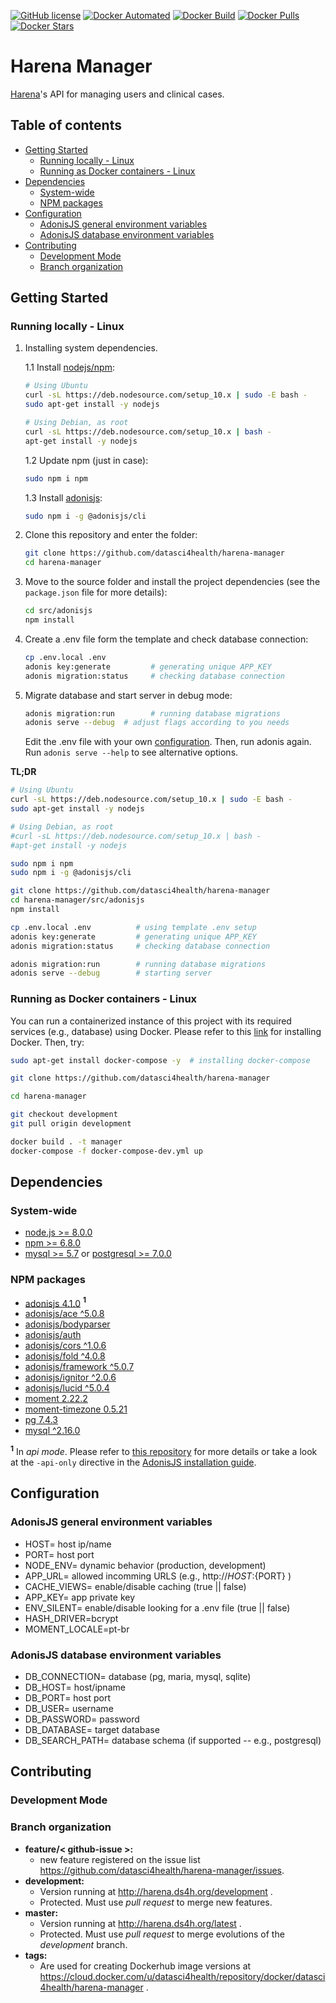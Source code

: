 [![GitHub license](https://img.shields.io/github/license/Naereen/StrapDown.js.svg)](https://github.com/datasci4health/harena-manager/blob/master/LICENSE)
[![Docker Automated](https://img.shields.io/docker/cloud/automated/datasci4health/harena-manager.svg?style=flat)](https://cloud.docker.com/u/datasci4health/repository/registry-1.docker.io/datasci4health/harena-manager)
[![Docker Build](https://img.shields.io/docker/cloud/build/datasci4health/harena-manager.svg?style=flat)](https://cloud.docker.com/u/datasci4health/repository/registry-1.docker.io/datasci4health/harena-manager)
[![Docker Pulls](https://img.shields.io/docker/pulls/datasci4health/harena-manager.svg?style=flat)](https://cloud.docker.com/u/datasci4health/repository/registry-1.docker.io/datasci4health/harena-manager)
[![Docker Stars](https://img.shields.io/docker/stars/datasci4health/harena-manager.svg?style=flat)](https://cloud.docker.com/u/datasci4health/repository/registry-1.docker.io/datasci4health/harena-manager)

# Harena Manager

[Harena](https://github.com/datasci4health/harena)'s API for managing users and clinical cases.

## Table of contents

<!-- MarkdownTOC autolink=true -->

- [Getting Started](#getting-started)
    - [Running locally - Linux](#running-locally---linux)
    - [Running as Docker containers - Linux](#running-as-docker-containers---linux)
- [Dependencies](#dependencies)
    - [System-wide](#system-wide)
    - [NPM packages](#npm-packages)
- [Configuration](#configuration)
    - [AdonisJS general environment variables](#adonisjs-general-environment-variables)
    - [AdonisJS database environment variables](#adonisjs-database-environment-variables)
- [Contributing](#contributing)
    - [Development Mode](#development-mode)
    - [Branch organization](#branch-organization)

<!-- /MarkdownTOC -->


## Getting Started

### Running locally - Linux

1. Installing system dependencies.
    
    1.1 Install [nodejs/npm](https://nodejs.org/en/download/):

    ```bash
    # Using Ubuntu
    curl -sL https://deb.nodesource.com/setup_10.x | sudo -E bash -
    sudo apt-get install -y nodejs

    # Using Debian, as root
    curl -sL https://deb.nodesource.com/setup_10.x | bash -
    apt-get install -y nodejs    
    ```
    1.2 Update npm (just in case):

    ```bash
    sudo npm i npm  
    ```
    


    1.3 Install [adonisjs](https://adonisjs.com/):

    ```bash
    sudo npm i -g @adonisjs/cli  
    ```

2. Clone this repository and enter the folder:

    ```bash
    git clone https://github.com/datasci4health/harena-manager 
    cd harena-manager
    ```

3. Move to the source folder and install the project dependencies (see the `package.json` file for more details):

    ```bash
    cd src/adonisjs                      
    npm install         
    ```

4. Create a .env file form the template and check database connection:

    ```bash
    cp .env.local .env
    adonis key:generate         # generating unique APP_KEY
    adonis migration:status     # checking database connection
    ```

5. Migrate database and start server in debug mode:

    ```bash
    adonis migration:run        # running database migrations
    adonis serve --debug  # adjust flags according to you needs
    ```    


    Edit the .env file with your own [configuration](#Configuration). Then, run adonis again. Run `adonis serve --help` to see alternative options.

**TL;DR**

```bash
# Using Ubuntu
curl -sL https://deb.nodesource.com/setup_10.x | sudo -E bash -
sudo apt-get install -y nodejs

# Using Debian, as root
#curl -sL https://deb.nodesource.com/setup_10.x | bash -
#apt-get install -y nodejs   

sudo npm i npm  
sudo npm i -g @adonisjs/cli  

git clone https://github.com/datasci4health/harena-manager 
cd harena-manager/src/adonisjs                      
npm install 

cp .env.local .env          # using template .env setup
adonis key:generate         # generating unique APP_KEY
adonis migration:status     # checking database connection    

adonis migration:run        # running database migrations
adonis serve --debug        # starting server
```    

### Running as Docker containers - Linux

You can run a containerized instance of this project with its required services (e.g., database) using Docker. 
Please refer to this [link](https://docs.docker.com/install/) for installing Docker. Then, try:

```bash
sudo apt-get install docker-compose -y  # installing docker-compose

git clone https://github.com/datasci4health/harena-manager 

cd harena-manager

git checkout development
git pull origin development

docker build . -t manager
docker-compose -f docker-compose-dev.yml up
```


## Dependencies

### System-wide

* [node.js >= 8.0.0]()
* [npm     >= 6.8.0]()
* [mysql   >= 5.7]() or [postgresql >= 7.0.0]()


### NPM packages

* [adonisjs 4.1.0](https://adonisjs.com/docs/4.1/i) <b><sup>1</sup></b>
* [adonisjs/ace ^5.0.8]()
* [adonisjs/bodyparser]()
* [adonisjs/auth]()
* [adonisjs/cors ^1.0.6]()
* [adonisjs/fold ^4.0.8]()
* [adonisjs/framework ^5.0.7]()
* [adonisjs/ignitor ^2.0.6]()
* [adonisjs/lucid ^5.0.4]()
* [moment 2.22.2]()
* [moment-timezone 0.5.21]()
* [pg 7.4.3]() 
* [mysql ^2.16.0]()


<b><sup>1</sup></b> In *api mode*. Please refer to [this repository](https://github.com/adonisjs/adonis-api-app) for more details or take a look at the `-api-only` directive in the [AdonisJS installation guide](https://adonisjs.com/docs/4.1/installation#_installing_adonisjs).


## Configuration

### AdonisJS general environment variables

* HOST= host ip/name
* PORT= host port
* NODE_ENV= dynamic behavior (production, development)
* APP_URL= allowed incomming URLS (e.g., http://${HOST}:${PORT} )
* CACHE_VIEWS= enable/disable caching (true || false)
* APP_KEY= app private key
* ENV_SILENT= enable/disable looking for a .env file (true || false)
* HASH_DRIVER=bcrypt
* MOMENT_LOCALE=pt-br

### AdonisJS database environment variables

* DB_CONNECTION= database (pg, maria, mysql, sqlite)
* DB_HOST= host/ipname
* DB_PORT= host port
* DB_USER= username
* DB_PASSWORD= password
* DB_DATABASE= target database
* DB_SEARCH_PATH= database schema (if supported -- e.g., postgresql)

## Contributing

### Development Mode



### Branch organization
* **feature/< github-issue >:**
    * new feature registered on the issue list https://github.com/datasci4health/harena-manager/issues.
* **development:**
    * Version running at http://harena.ds4h.org/development . 
    * Protected. Must use _pull request_ to merge new features.
* **master:**
    * Version running at http://harena.ds4h.org/latest .
    * Protected. Must use _pull request_ to merge evolutions of the _development_ branch.
* **tags:**
    * Are used for creating Dockerhub image versions at https://cloud.docker.com/u/datasci4health/repository/docker/datasci4health/harena-manager .    
